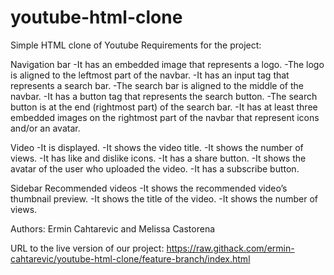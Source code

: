 # youtube-html-clone
Simple HTML clone of Youtube
Requirements for the project:

Navigation bar
-It has an embedded image that represents a logo.
-The logo is aligned to the leftmost part of the navbar.
-It has an input tag that represents a search bar.
-The search bar is aligned to the middle of the navbar.
-It has a button tag that represents the search button.
-The search button is at the end (rightmost part) of the search bar.
-It has at least three embedded images on the rightmost part of the navbar that represent icons and/or an avatar.

Video
-It is displayed.
-It shows the video title.
-It shows the number of views.
-It has like and dislike icons.
-It has a share button.
-It shows the avatar of the user who uploaded the video.
-It has a subscribe button.

Sidebar Recommended videos
-It shows the recommended video’s thumbnail preview.
-It shows the title of the video.
-It shows the number of views.

Authors: Ermin Cahtarevic and Melissa Castorena

URL to the live version of our project:
https://raw.githack.com/ermin-cahtarevic/youtube-html-clone/feature-branch/index.html 